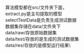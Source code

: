 算法模型都在src/文件夹下面，\
extract.py是主句提取的模型\
selectTestData是负责生成测试数据\
数据集存储在data/文件夹下\
data/raw/存放原始数据集\
data/test/存放的是生成的测试数据集\
data/res/存放的是模型运行结果\
